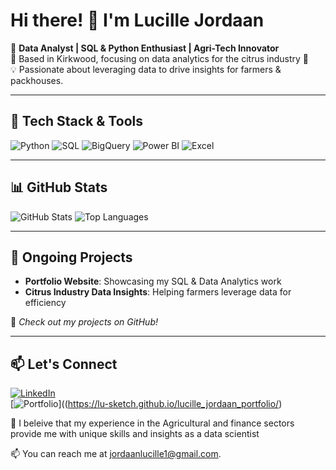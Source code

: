 # Hi there! 👋 I'm Lucille Jordaan

🚀 **Data Analyst | SQL & Python Enthusiast | Agri-Tech Innovator**  
📍 Based in Kirkwood, focusing on data analytics for the citrus industry 🍊  
💡 Passionate about leveraging data to drive insights for farmers & packhouses.

---

## 🔧 Tech Stack & Tools

![Python](https://img.shields.io/badge/Python-3776AB?style=for-the-badge&logo=python&logoColor=white)
![SQL](https://img.shields.io/badge/SQL-4479A1?style=for-the-badge&logo=mysql&logoColor=white)
![BigQuery](https://img.shields.io/badge/BigQuery-4285F4?style=for-the-badge&logo=google-cloud&logoColor=white)
![Power BI](https://img.shields.io/badge/Power%20BI-F2C811?style=for-the-badge&logo=power-bi&logoColor=black)
![Excel](https://img.shields.io/badge/Excel-217346?style=for-the-badge&logo=microsoft-excel&logoColor=white)

---

## 📊 GitHub Stats

![GitHub Stats](https://github-readme-stats.vercel.app/api?username=lu-sketch&show_icons=true&theme=radical)
![Top Languages](https://github-readme-stats.vercel.app/api/top-langs/?username=lu-sketch&layout=compact&theme=radical)

---

## 🌱 Ongoing Projects
- **Portfolio Website**: Showcasing my SQL & Data Analytics work  
- **Citrus Industry Data Insights**: Helping farmers leverage data for efficiency  

📌 *Check out my projects on GitHub!* 

---

## 📫 Let's Connect

[![LinkedIn](https://img.shields.io/badge/LinkedIn-0A66C2?style=for-the-badge&logo=linkedin&logoColor=white)](https://www.linkedin.com/in/lucillejordaan/)  
[![Portfolio](https://img.shields.io/badge/Portfolio-000?style=for-the-badge&logo=firefox&logoColor=white)]((https://lu-sketch.github.io/lucille_jordaan_portfolio/)


💬 I beleive that my experience in the Agricultural and finance sectors provide me with unique skills and insights as a data scientist

📫 You can reach me at jordaanlucille1@gmail.com.



